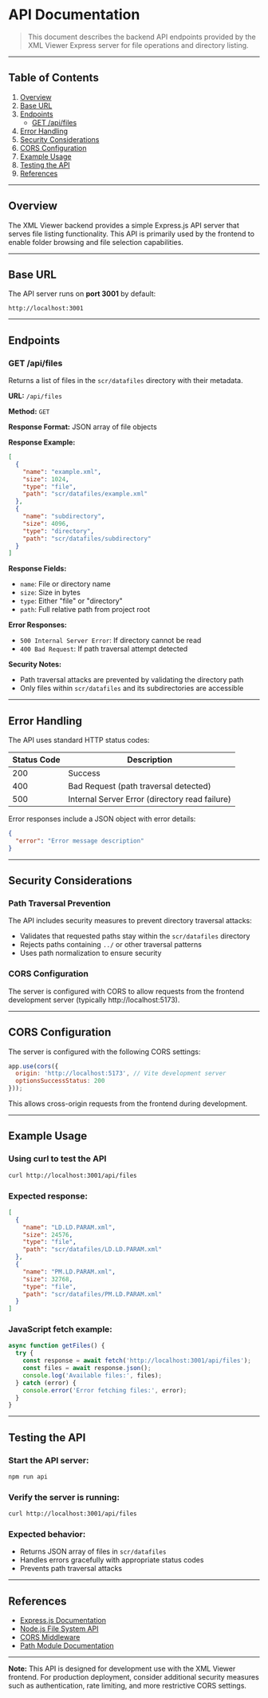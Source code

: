 # API Documentation

> This document describes the backend API endpoints provided by the XML Viewer Express server for file operations and directory listing.

---

## Table of Contents

1. [Overview](#overview)
2. [Base URL](#base-url)
3. [Endpoints](#endpoints)
   - [GET /api/files](#get-apifiles)
4. [Error Handling](#error-handling)
5. [Security Considerations](#security-considerations)
6. [CORS Configuration](#cors-configuration)
7. [Example Usage](#example-usage)
8. [Testing the API](#testing-the-api)
9. [References](#references)

---

## Overview

The XML Viewer backend provides a simple Express.js API server that serves file listing functionality. This API is primarily used by the frontend to enable folder browsing and file selection capabilities.

---

## Base URL

The API server runs on **port 3001** by default:

```
http://localhost:3001
```

---

## Endpoints

### GET /api/files

Returns a list of files in the `scr/datafiles` directory with their metadata.

**URL:** `/api/files`

**Method:** `GET`

**Response Format:** JSON array of file objects

**Response Example:**
```json
[
  {
    "name": "example.xml",
    "size": 1024,
    "type": "file",
    "path": "scr/datafiles/example.xml"
  },
  {
    "name": "subdirectory",
    "size": 4096,
    "type": "directory",
    "path": "scr/datafiles/subdirectory"
  }
]
```

**Response Fields:**
- `name`: File or directory name
- `size`: Size in bytes
- `type`: Either "file" or "directory"
- `path`: Full relative path from project root

**Error Responses:**
- `500 Internal Server Error`: If directory cannot be read
- `400 Bad Request`: If path traversal attempt detected

**Security Notes:**
- Path traversal attacks are prevented by validating the directory path
- Only files within `scr/datafiles` and its subdirectories are accessible

---

## Error Handling

The API uses standard HTTP status codes:

| Status Code | Description |
|-------------|-------------|
| 200 | Success |
| 400 | Bad Request (path traversal detected) |
| 500 | Internal Server Error (directory read failure) |

Error responses include a JSON object with error details:
```json
{
  "error": "Error message description"
}
```

---

## Security Considerations

### Path Traversal Prevention
The API includes security measures to prevent directory traversal attacks:
- Validates that requested paths stay within the `scr/datafiles` directory
- Rejects paths containing `../` or other traversal patterns
- Uses path normalization to ensure security

### CORS Configuration
The server is configured with CORS to allow requests from the frontend development server (typically http://localhost:5173).

---

## CORS Configuration

The server is configured with the following CORS settings:
```javascript
app.use(cors({
  origin: 'http://localhost:5173', // Vite development server
  optionsSuccessStatus: 200
}));
```

This allows cross-origin requests from the frontend during development.

---

## Example Usage

### Using curl to test the API
```bash
curl http://localhost:3001/api/files
```

### Expected response:
```json
[
  {
    "name": "LD.LD.PARAM.xml",
    "size": 24576,
    "type": "file",
    "path": "scr/datafiles/LD.LD.PARAM.xml"
  },
  {
    "name": "PM.LD.PARAM.xml",
    "size": 32768,
    "type": "file",
    "path": "scr/datafiles/PM.LD.PARAM.xml"
  }
]
```

### JavaScript fetch example:
```javascript
async function getFiles() {
  try {
    const response = await fetch('http://localhost:3001/api/files');
    const files = await response.json();
    console.log('Available files:', files);
  } catch (error) {
    console.error('Error fetching files:', error);
  }
}
```

---

## Testing the API

### Start the API server:
```bash
npm run api
```

### Verify the server is running:
```bash
curl http://localhost:3001/api/files
```

### Expected behavior:
- Returns JSON array of files in `scr/datafiles`
- Handles errors gracefully with appropriate status codes
- Prevents path traversal attacks

---

## References

- [Express.js Documentation](https://expressjs.com/)
- [Node.js File System API](https://nodejs.org/api/fs.html)
- [CORS Middleware](https://www.npmjs.com/package/cors)
- [Path Module Documentation](https://nodejs.org/api/path.html)

---

**Note:** This API is designed for development use with the XML Viewer frontend. For production deployment, consider additional security measures such as authentication, rate limiting, and more restrictive CORS settings.